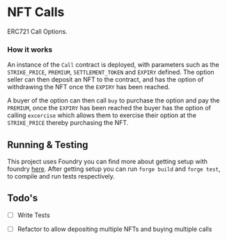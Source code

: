 
# NFT Calls

ERC721 Call Options. 

### How it works
An instance of the `Call` contract is deployed, with parameters
such as the `STRIKE_PRICE`, `PREMIUM`, `SETTLEMENT_TOKEN` and `EXPIRY` defined.
The option seller can then deposit an NFT to the contract, and has the option of withdrawing the NFT once the `EXPIRY` has been reached.

A buyer of the option can then call `buy` to purchase the option and pay the `PREMIUM`, once the `EXPIRY` has been reached the buyer has the option of calling `excercise` which allows them to exercise their option at the `STRIKE_PRICE` thereby purchasing the NFT.


## Running & Testing

This project uses Foundry you can find more about getting setup with foundry
[here](https://github.com/gakonst/foundry). After getting setup you can run `forge build` and `forge test`, to compile and run tests respectively.


## Todo's

- [ ] Write Tests
- [ ] Refactor to allow depositing multiple NFTs and buying multiple calls
      
